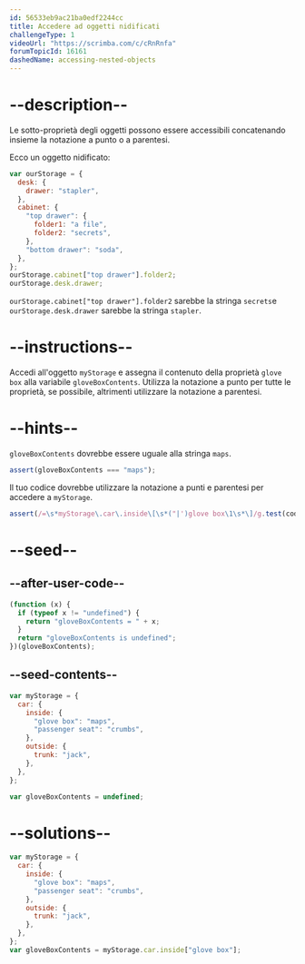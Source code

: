 ```yaml
---
id: 56533eb9ac21ba0edf2244cc
title: Accedere ad oggetti nidificati
challengeType: 1
videoUrl: "https://scrimba.com/c/cRnRnfa"
forumTopicId: 16161
dashedName: accessing-nested-objects
---
```


# --description--

Le sotto-proprietà degli oggetti possono essere accessibili concatenando insieme la notazione a punto o a parentesi.

Ecco un oggetto nidificato:

```js
var ourStorage = {
  desk: {
    drawer: "stapler",
  },
  cabinet: {
    "top drawer": {
      folder1: "a file",
      folder2: "secrets",
    },
    "bottom drawer": "soda",
  },
};
ourStorage.cabinet["top drawer"].folder2;
ourStorage.desk.drawer;
```

`ourStorage.cabinet["top drawer"].folder2` sarebbe la stringa `secrets`e `ourStorage.desk.drawer` sarebbe la stringa `stapler`.

# --instructions--

Accedi all'oggetto `myStorage` e assegna il contenuto della proprietà `glove box` alla variabile `gloveBoxContents`. Utilizza la notazione a punto per tutte le proprietà, se possibile, altrimenti utilizzare la notazione a parentesi.

# --hints--

`gloveBoxContents` dovrebbe essere uguale alla stringa `maps`.

```js
assert(gloveBoxContents === "maps");
```

Il tuo codice dovrebbe utilizzare la notazione a punti e parentesi per accedere a `myStorage`.

```js
assert(/=\s*myStorage\.car\.inside\[\s*("|')glove box\1\s*\]/g.test(code));
```

# --seed--

## --after-user-code--

```js
(function (x) {
  if (typeof x != "undefined") {
    return "gloveBoxContents = " + x;
  }
  return "gloveBoxContents is undefined";
})(gloveBoxContents);
```

## --seed-contents--

```js
var myStorage = {
  car: {
    inside: {
      "glove box": "maps",
      "passenger seat": "crumbs",
    },
    outside: {
      trunk: "jack",
    },
  },
};

var gloveBoxContents = undefined;
```

# --solutions--

```js
var myStorage = {
  car: {
    inside: {
      "glove box": "maps",
      "passenger seat": "crumbs",
    },
    outside: {
      trunk: "jack",
    },
  },
};
var gloveBoxContents = myStorage.car.inside["glove box"];
```
